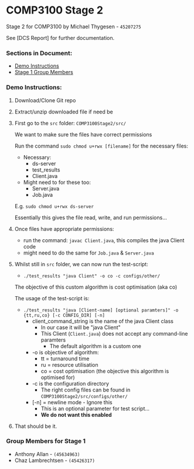 # **COMP3100 Stage 2**
Stage 2 for COMP3100 by Michael Thygesen - `45207275`

See [DCS Report] for further documentation.


### Sections in Document:

* [Demo Instructions](README.md#demo-instructions)
* [Stage 1 Group Members](README.md#Group-Members-for-Stage-1)        



### Demo Instructions:

1. Download/Clone Git repo

3. Extract/unzip downloaded file if need be

4. First go to the `src` folder: `COMP3100Stage2/src/` 


    We want to make sure the files have correct permissions 
    
    
      Run the command `sudo chmod u+rwx [filename]` for the necessary files:
      
      * Necessary:
        * ds-server
        * test_results
        * Client.java
      * Might need to for these too: 
           * Server.java
           * Job.java
            
       
      E.g. `sudo chmod u+rwx ds-server`


      Essentially this gives the file read, write, and run permissions...
   
        
5. Once files have appropriate permissions:

    - run the command: `javac Client.java`, this compiles the java Client code
    - might need to do the same for `Job.java` & `Server.java`
    
6. Whilst still in `src` folder, we can now run the test-script:
    * `./test_results "java Client" -o co -c configs/other/`
    
    The objective of this custom algorithm is cost optimisation (aka co)
    
    The usage of the test-script is:
    * `./test_results "java [Client-name] [optional paramters]" -o {tt,ru,co} [-c CONFIG_DIR] [-n] `
         * client_command_string is the name of the java Client class
            * In our case it will be "java Client"
            * This Client (`Client.java`) does not accept any command-line paramters
                * The default algorithm is a custom one 
         * -o is objective of algorithm: 
            * tt = turnaround time
            * ru = resource utilisation
            * co = cost optimisation (the objective this algorithm is optimised for)
         * -c is the configuration directory
            * The right config files can be found in `COMP3100Stage2/src/configs/other/` 
         * [-n] = newline mode - Ignore this
            * This is an optional parameter for test script...
            * **We do not want this enabled**
         


7. That should be it.

 
### Group Members for Stage 1
- Anthony Allan - ` (45634963) `
- Chaz Lambrechtsen - `(45426317)`
